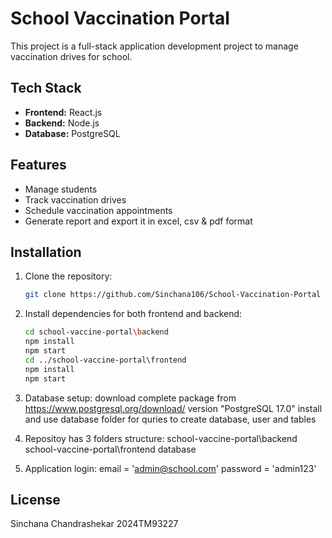 # School Vaccination Portal

This project is a full-stack application development project to manage vaccination drives for school.

## Tech Stack
- **Frontend:** React.js
- **Backend:** Node.js
- **Database:** PostgreSQL

## Features
- Manage students
- Track vaccination drives
- Schedule vaccination appointments
- Generate report and export it in excel, csv & pdf format

## Installation

1. Clone the repository:
    ```bash
    git clone https://github.com/Sinchana106/School-Vaccination-Portal
    ```
2. Install dependencies for both frontend and backend:
    ```bash
    cd school-vaccine-portal\backend
    npm install
    npm start
    cd ../school-vaccine-portal\frontend
    npm install
    npm start
    ```
3. Database setup:
    download complete package from https://www.postgresql.org/download/ version "PostgreSQL 17.0"
    install and use database folder for quries to create database, user and tables

4. Repositoy has 3 folders structure:
    school-vaccine-portal\backend
    school-vaccine-portal\frontend
    database

5. Application login:
    email = 'admin@school.com'
    password = 'admin123'

## License
Sinchana Chandrashekar
2024TM93227
